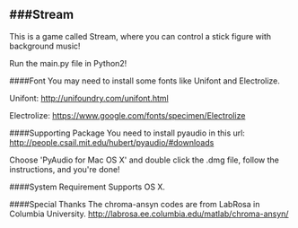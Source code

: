 ###Stream
-------

This is a game called Stream, where you can control a stick figure with background music!

Run the main.py file in Python2!

####Font
You may need to install some fonts like Unifont and Electrolize.

Unifont: http://unifoundry.com/unifont.html

Electrolize: https://www.google.com/fonts/specimen/Electrolize

####Supporting Package
You need to install pyaudio in this url:
http://people.csail.mit.edu/hubert/pyaudio/#downloads

Choose 'PyAudio for Mac OS X' and double click the .dmg file, follow the instructions, and you're done!

####System Requirement
Supports OS X.

####Special Thanks
The chroma-ansyn codes are from LabRosa in Columbia University.
http://labrosa.ee.columbia.edu/matlab/chroma-ansyn/


